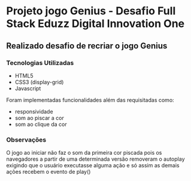 # Projeto jogo Genius - Desafio Full Stack Eduzz Digital Innovation One

##

## Realizado desafio de recriar o jogo Genius 

### Tecnologias Utilizadas 

- HTML5
- CSS3 (display-grid)
- Javascript

Foram implementadas funcionalidades além das requisitadas como: 

- responsividade
- som ao piscar a cor
- som ao clique da cor 

### Observações

O jogo ao iniciar não faz o som da primeira cor piscada pois os navegadores a partir de uma determinada versão removeram o autoplay exigindo que o usuário executasse alguma ação e só assim as demais ações recebem o evento de play()
